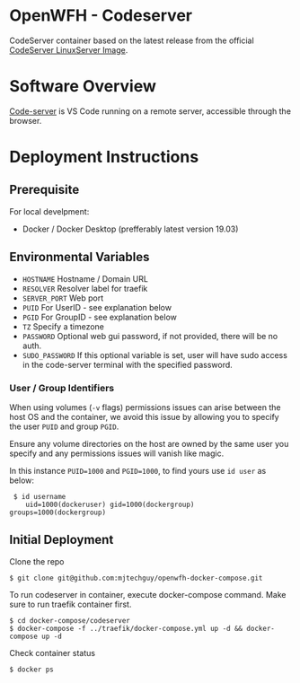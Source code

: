# OpenWFH - Codeserver
CodeServer container based on the latest release from the official [CodeServer LinuxServer Image](https://hub.docker.com/r/linuxserver/code-server).

# Software Overview
[Code-server](https://coder.com) is VS Code running on a remote server, accessible through the browser.

# Deployment Instructions
## Prerequisite
For local develpment:
- Docker / Docker Desktop (prefferably latest version 19.03)

## Environmental Variables
- `HOSTNAME` Hostname / Domain URL
- `RESOLVER` Resolver label for traefik
- `SERVER_PORT` Web port
- `PUID` For UserID - see explanation below
- `PGID` For GroupID - see explanation below
- `TZ` Specify a timezone
- `PASSWORD` Optional web gui password, if not provided, there will be no auth.
- `SUDO_PASSWORD` If this optional variable is set, user will have sudo access in the code-server terminal with the specified password.

### User / Group Identifiers
When using volumes (`-v` flags) permissions issues can arise between the host OS and the container, we avoid this issue by allowing you to specify the user `PUID` and group `PGID`.

Ensure any volume directories on the host are owned by the same user you specify and any permissions issues will vanish like magic.

In this instance `PUID=1000` and `PGID=1000`, to find yours use `id user` as below:
```console
 $ id username
    uid=1000(dockeruser) gid=1000(dockergroup) groups=1000(dockergroup)
```

## Initial Deployment
Clone the repo
```console
$ git clone git@github.com:mjtechguy/openwfh-docker-compose.git
```
To run codeserver in container, execute docker-compose command. Make sure to run traefik container first.
```console
$ cd docker-compose/codeserver
$ docker-compose -f ../traefik/docker-compose.yml up -d && docker-compose up -d
```
Check container status
```console
$ docker ps
```